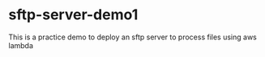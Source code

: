 # sftp-server-demo1
This is a practice demo to deploy an sftp server to process files using aws lambda
